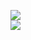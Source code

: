 [![](https://img.shields.io/badge/Made%20With-Github%20Spray-lightgrey.svg?style=for-the-badge&logo=github)](https://github.com/Annihil/github-spray#2422)  
[![](https://i.imgur.com/2DrTn0Z.gif)](https://github.com/Annihil/github-spray)